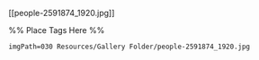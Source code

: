 <span class='gallery-span-info'> [[people-2591874_1920.jpg]] </span>

%% Place Tags Here %%
```gallery-info
imgPath=030 Resources/Gallery Folder/people-2591874_1920.jpg
```
